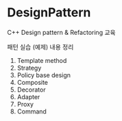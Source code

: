 # DesignPattern
C++ Design pattern &amp; Refactoring 교육

패턴 실습 (예제) 내용 정리
1. Template method
2. Strategy
3. Policy base design
4. Composite      
5. Decorator
6. Adapter
7. Proxy
8. Command
